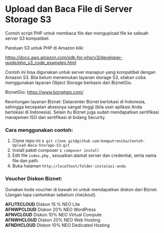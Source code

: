 # Upload dan Baca File di Server Storage S3

Contoh script PHP untuk membaca file dan mengupload file ke sebuah server S3 kompatibel.

Panduan S3 untuk PHP di Amazon klik:

https://docs.aws.amazon.com/sdk-for-php/v3/developer-guide/php_s3_code_examples.html

Contoh ini bisa digunakan untuk server manapun yang kompatibel dengan Amazon S3. Bila belum menemukan layanan storage S3, silakan coba menggunakan layanan Object Storage berbasis dari BiznetGio.

BiznetGio: https://www.biznetgio.com/

Keuntungan layanan Biznet: Datacenter Biznet berlokasi di Indonesia, sehingga kecepatan aksesnya sangat tinggi (bila user aplikasi Anda berlokasi di Indonesia). Selain itu Biznet juga sudah mendapatkan sertifikasi manajemen ISO dan sertifikasi di bidang Security. 

### Cara menggunakan contoh:

 1. Clone repo ini ```$ git clone git@github.com:komputronika/Contoh-Upload-Baca-Storage-S3.git```  
 2. Install paket composer ```$ composer install```
 3. Edit file `index.php` , sesuaikan alamat server dan credential, serta nama file dan path.
 4. Buka halaman `http://localhost/folder-instalasi-anda`

### Voucher Diskon Biznet:

Gunakan kode voucher di bawah ini untuk mendapatkan diskon dari Biznet.
(Jangan lupa cantumkan sebelum checkout).

**AFLITECLOUD** Diskon 15 % NEO Lite\
**AFNWPCLOUD** Diskon 20% NEO WordPress\
**AFNVCLOUD** DIskon 10% NEO Virtual Compute\
**AFNWHCLOUD** Diskon 20% NEO Web Hosting\
**AFNDHCLOUD** DIskon 10% NEO Dedicated Hosting
